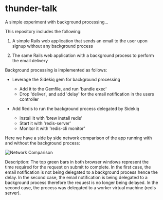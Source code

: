 # thunder-talk

A simple experiment with background processing...

This repository includes the following:

1. A simple Rails web application that sends an email to the user upon signup without any background process

2. The same Rails web application with a background process to perform the email delivery

Background processing is implemented as follows:

* Leverage the Sidekiq gem for background processing
  * Add it to the Gemfile, and run 'bundle exec'
  * Drop 'deliver', and add 'delay' for the email notification in the users controller

* Add Redis to run the background process delegated by Sidekiq
  * Install it with 'brew install redis'
  * Start it with 'redis-server'
  * Monitor it with 'redis-cli monitor'

Here we have a side by side network comparison of the app running with and without the background process:

![Network Comparison](./SideBySideComparison.png)

Description: The top green bars in both browser windows represent the time required for the request on submit to complete. In the first case, the email notification is not being delegated to a background process hence the delay. In the second case, the email notification is being delegated to a background process therefore the request is no longer being delayed. In the second case, the process was delegated to a worker virtual machine (redis server).

